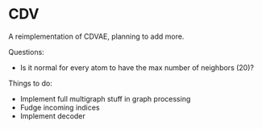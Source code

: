 # CDV

A reimplementation of CDVAE, planning to add more.

Questions:
- Is it normal for every atom to have the max number of neighbors (20)?


Things to do:

- Implement full multigraph stuff in graph processing
- Fudge incoming indices
- Implement decoder